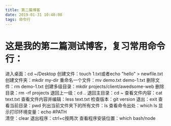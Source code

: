 ```yaml
---
title: 第二篇博客
date: 2019-01-31 10:40:08
tags: 命令行
---
```


# 这是我的第二篇测试博客，复习常用命令行：
进入桌面：cd ~/Desktop    创建文件：touch 1.txt或者echo "hello" > newfile.txt
创建文件夹：mkdir my-dir    重命名一个文件：mv demo.txt demo-1.txt
删除文件：rm demo-1.txt    创建多级目录：mkdir projects/client/awedsome-web
删除目录：rm -rf projects    退回上一级：cd ..    退回主目录：cd ~
查看文件内容：cat text.txt    查看文件内容并编辑：less text.txt
检查版本：git version    退出：exit    查看当前目录：pwd
列出当前文件夹下的所有文件：ls    查看命令出处：which ls 
显示打印环境变量：echo #PATH    
清空：clear    退出程序：ctrl+c按两次    查看程序安装位置：which bash/node
